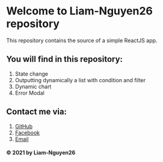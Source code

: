 ﻿# Welcome to Liam-Nguyen26 repository
This repository contains the source of a simple ReactJS app.
## You will find in this repository: 
1. State change 
2. Outputting dynamically a list with condition and filter
3. Dynamic chart
4. Error Modal

## Contact me via:
1. [GitHub](https://github.com/liam-nguyen26)
2. [Facebook](https://www.facebook.com/nl.liamnguyen)
3. [Email](nhatlinh.nguyenlam26@gmail.com)

#### © 2021 by Liam-Nguyen26